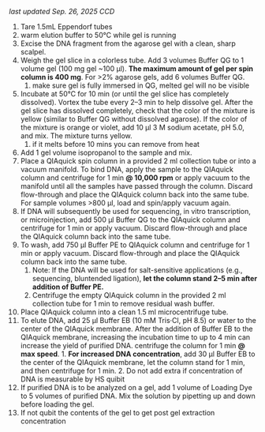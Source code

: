 *last updated Sep. 26, 2025 CCD*
1. Tare 1.5mL Eppendorf tubes
2. warm elution buffer to 50°C while gel is running
3. Excise the DNA fragment from the agarose gel with a clean, sharp scalpel. 
4. Weigh the gel slice in a colorless tube. Add 3 volumes Buffer QG to 1 volume gel (100 mg gel ~100 μl). **The maximum amount of gel per spin column is 400 mg**. For >2% agarose gels, add 6 volumes Buffer QG. 
	1. make sure gel is fully immersed in QG, melted gel will no be visible
5. Incubate at 50°C for 10 min (or until the gel slice has completely dissolved). Vortex the tube every 2–3 min to help dissolve gel. After the gel slice has dissolved completely, check that the color of the mixture is yellow (similar to Buffer QG without dissolved agarose). If the color of the mixture is orange or violet, add 10 μl 3 M sodium acetate, pH 5.0, and mix. The mixture turns yellow. 
	1. if it melts before 10 mins you can remove from heat
6. Add 1 gel volume isopropanol to the sample and mix. 
7. Place a QIAquick spin column in a provided 2 ml collection tube or into a vacuum manifold. To bind DNA, apply the sample to the QIAquick column and centrifuge for 1 min **@ 10,000 rpm** or apply vacuum to the manifold until all the samples have passed through the column. Discard flow-through and place the QIAquick column back into the same tube. For sample volumes >800 μl, load and spin/apply vacuum again. 
8. If DNA will subsequently be used for sequencing, in vitro transcription, or microinjection, add 500 μl Buffer QG to the QIAquick column and centrifuge for 1 min or apply vacuum. Discard flow-through and place the QIAquick column back into the same tube. 
9. To wash, add 750 μl Buffer PE to QIAquick column and centrifuge for 1 min or apply vacuum. Discard flow-through and place the QIAquick column back into the same tube. 
	1. Note: If the DNA will be used for salt-sensitive applications (e.g., sequencing, bluntended ligation), **let the column stand 2–5 min after addition of Buffer PE.** 
	2. Centrifuge the empty QIAquick column in the provided 2 ml collection tube for 1 min to remove residual wash buffer. 
10. Place QIAquick column into a clean 1.5 ml microcentrifuge tube.
11.  To elute DNA, add 25 μl Buffer EB (10 mM Tris·Cl, pH 8.5) or water to the center of the QIAquick membrane. After the addition of Buffer EB to the QIAquick membrane, increasing the incubation time to up to 4 min can increase the yield of purified DNA.  centrifuge the column for 1 min **@ max speed**. 
	1. **For increased DNA concentration**, add 30 μl Buffer EB to the center of the QIAquick membrane, let the column stand for 1 min, and then centrifuge for 1 min. 
	2. Do not add extra if concentration of DNA is measurable by HS quibit
12. If purified DNA is to be analyzed on a gel, add 1 volume of Loading Dye to 5 volumes of purified DNA. Mix the solution by pipetting up and down before loading the gel.
13. If not qubit the contents of the gel to get post gel extraction concentration